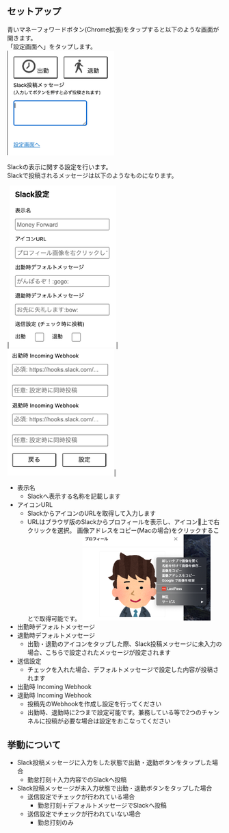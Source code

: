 ## セットアップ
⻘いマネーフォワードボタン(Chrome拡張)をタップすると以下のような画⾯が開きます。  
「設定画⾯へ」をタップします。  
<img src="img/top.png" width="250">
  
Slackの表⽰に関する設定を⾏います。  
Slackで投稿されるメッセージは以下のようなものになります。  
  
|<img src="img/setting1.png" width="250">|<img src="img/setting2.png" width="250">|
    
  
- 表示名
  - Slackへ表示する名称を記載します
- アイコンURL
  - SlackからアイコンのURLを取得して入力します
  - URLはブラウザ版のSlackからプロフィールを表示し、アイコン上で右クリックを選択。
    画像アドレスをコピー(Macの場合)をクリックすることで取得可能です。
    <img src="img/icon_url.png" width="300">
- 出勤時デフォルトメッセージ
- 退勤時デフォルトメッセージ
  - 出勤・退勤のアイコンをタップした際、Slack投稿メッセージに未入力の場合、こちらで設定されたメッセージが設定されます
- 送信設定
  - チェックを入れた場合、デフォルトメッセージで設定した内容が投稿されます
- 出勤時 Incoming Webhook
- 退勤時 Incoming Webhook
  - 投稿先のWebhookを作成し設定を行ってください
  - 出勤時、退勤時に2つまで設定可能です。兼務している等で2つのチャンネルに投稿が必要な場合は設定をおこなってください
  
  
## 挙動について
- Slack投稿メッセージに入力をした状態で出勤・退勤ボタンをタップした場合
  - 勤怠打刻＋入力内容でのSlackへ投稿
- Slack投稿メッセージが未入力状態で出勤・退勤ボタンをタップした場合
  - 送信設定でチェックが行われている場合
    - 勤怠打刻＋デフォルトメッセージでSlackへ投稿
  - 送信設定でチェックが行われていない場合
    - 勤怠打刻のみ  
